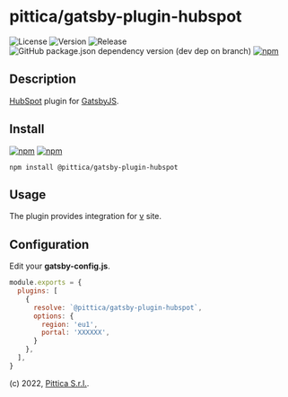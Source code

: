 # pittica/gatsby-plugin-hubspot

![License](https://img.shields.io/github/license/pittica/gatsby-plugin-hubspot)
![Version](https://img.shields.io/github/package-json/v/pittica/gatsby-plugin-hubspot)
![Release](https://img.shields.io/github/v/release/pittica/gatsby-plugin-hubspot)
![GitHub package.json dependency version (dev dep on branch)](https://img.shields.io/github/package-json/dependency-version/pittica/gatsby-plugin-hubspot/react)
[![npm](https://img.shields.io/npm/v/@pittica/gatsby-plugin-hubspot)](https://www.npmjs.com/package/@pittica/gatsby-plugin-hubspot)

## Description

[HubSpot](https://www.hubspot.com/) plugin for [GatsbyJS](https://www.gatsbyjs.org/).

## Install

[![npm](https://img.shields.io/npm/v/@pittica/gatsby-plugin-hubspot)](https://www.npmjs.com/package/@pittica/gatsby-plugin-hubspot)
[![npm](https://img.shields.io/npm/dm/@pittica/gatsby-plugin-hubspot)](https://www.npmjs.com/package/@pittica/gatsby-plugin-hubspot)

```shell
npm install @pittica/gatsby-plugin-hubspot
```

## Usage

The plugin provides integration for [v](https://www.hubspot.com/) site.

## Configuration

Edit your **gatsby-config.js**.

```javascript
module.exports = {
  plugins: [
    {
      resolve: `@pittica/gatsby-plugin-hubspot`,
      options: {
        region: 'eu1',
        portal: 'XXXXXX',
      }
    },
  ],
}
```

(c) 2022, [Pittica S.r.l.](https://pittica.com).
